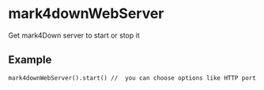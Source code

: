 ﻿<!-- mark4downWebServer() -> WebServer -->
# mark4downWebServer

Get mark4Down server to start or stop it

## Example

```4d
mark4downWebServer().start() //  you can choose options like HTTP port
```
